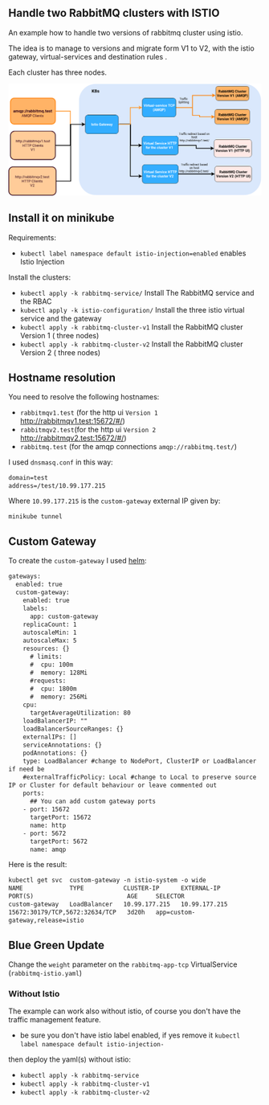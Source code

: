 ## Handle two RabbitMQ clusters with ISTIO

An example how to handle two  versions of rabbitmq cluster using istio.

The idea is to manage to versions and migrate form V1 to V2, with the istio gateway, virtual-services and destination rules .

Each cluster has three nodes.


[![Schema](https://github.com/Gsantomaggio/k8s/raw/wip/rabbitmq_traffic/img/img.png "Schema")](https://github.com/Gsantomaggio/k8s/raw/wip/rabbitmq_traffic/img/img.png "Schema")


## Install it on minikube

Requirements:
 - `kubectl label namespace default istio-injection=enabled` enables Istio Injection


Install the clusters:

 - `kubectl apply -k rabbitmq-service/` Install The RabbitMQ service and the RBAC
 - `kubectl apply -k istio-configuration/` Install the three istio virtual service and the gateway
 - `kubectl apply -k rabbitmq-cluster-v1` Install the RabbitMQ cluster Version 1 ( three nodes)
 - `kubectl apply -k rabbitmq-cluster-v2` Install the RabbitMQ cluster Version 2 ( three nodes)

## Hostname resolution
You need to resolve the following hostnames:
 - `rabbitmqv1.test` (for the http ui  `Version 1` http://rabbitmqv1.test:15672/#/)
 - `rabbitmqv2.test`(for the http ui `Version 2` http://rabbitmqv2.test:15672/#/)
 - `rabbitmq.test` (for the amqp connections  `amqp://rabbitmq.test/`)


I used `dnsmasq.conf` in this way:

```
domain=test
address=/test/10.99.177.215
```

Where `10.99.177.215` is the `custom-gateway` external IP given by:
```
minikube tunnel
```
## Custom Gateway

To create the `custom-gateway` I used [helm](https://istio.io/docs/setup/install/helm/):

```
gateways:
  enabled: true
  custom-gateway:
    enabled: true
    labels:
      app: custom-gateway
    replicaCount: 1
    autoscaleMin: 1
    autoscaleMax: 5
    resources: {}
      # limits:
      #  cpu: 100m
      #  memory: 128Mi
      #requests:
      #  cpu: 1800m
      #  memory: 256Mi
    cpu:
      targetAverageUtilization: 80
    loadBalancerIP: ""
    loadBalancerSourceRanges: {}
    externalIPs: []
    serviceAnnotations: {}
    podAnnotations: {}
    type: LoadBalancer #change to NodePort, ClusterIP or LoadBalancer if need be
    #externalTrafficPolicy: Local #change to Local to preserve source IP or Cluster for default behaviour or leave commented out
    ports:
      ## You can add custom gateway ports
    - port: 15672
      targetPort: 15672
      name: http 
    - port: 5672
      targetPort: 5672
      name: amqp 
```

Here is the result:
```
kubectl get svc  custom-gateway -n istio-system -o wide
NAME             TYPE           CLUSTER-IP      EXTERNAL-IP     PORT(S)                          AGE     SELECTOR
custom-gateway   LoadBalancer   10.99.177.215   10.99.177.215   15672:30179/TCP,5672:32634/TCP   3d20h   app=custom-gateway,release=istio
```

## Blue Green Update

Change the `weight` parameter on the `rabbitmq-app-tcp` VirtualService (`rabbitmq-istio.yaml`)


### Without Istio

The example can work also without istio, of course you don't have the traffic management feature.

 - be sure you don't have istio label enabled, if yes remove it `kubectl label namespace default istio-injection-`
 
 then deploy the yaml(s) without istio:
 - `kubectl apply -k rabbitmq-service`
 - `kubectl apply -k rabbitmq-cluster-v1` 
 - `kubectl apply -k rabbitmq-cluster-v2`
